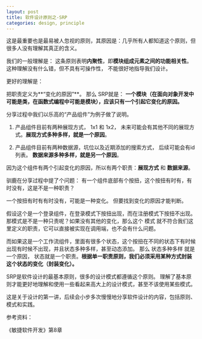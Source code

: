```yaml
---
layout: post
title: 软件设计原则之-SRP
categories: design, principle
---
```



这是最重要也是最易被人忽视的原则，其原因是：几乎所有人都知道这个原则，但很多人没有理解其真正的含义。

我们的一般理解是： 这条原则表明**内聚性**，即**模块组成元素之间的功能相关性**。 这种理解没有什么错，但不具有可操作性， 不能很好地指导我们设计。

更好的理解是：

把职责定义为**“变化的原因”**。 那么 SRP就是： **一个模块（在面向对象开发中可能是类，在函数式编程中可能是模块），应该只有一个引起它变化的原因。**

分享过程中我们以乐高的“产品组件”为例子做了说明。

1. 产品组件目前有两种展现方式， 1x1 和 1x2， 未来可能会有其他不同的展现方式。**展现方式多种多样，就是一个原因**。

2. 产品组件目前有两种数据源，坑位以及近期添加的搜索方式， 后续可能会有id列表。 **数据来源多种多样，就是另一个原因**。

因为这个组件有两个引起变化的原因，所以有两个职责：**展现方式** 和 **数据来源**。

驯鹿在分享过程中提了个问题： 有一个组件底部有个按扭，这个按扭有时有，有时没有，这是不是一种职责？

一个按扭有时有有时没有，可能是一种变化。 但要找到变化的原因才能判断。 

假设这个是一个登录组件，在登录模式下按扭出现，而在注册模式下按扭不出现。那模式是不是一种只责呢？如果没有其他的变化，那么这个 模式 就不符合我们这里定义的职责，它可以直接被实现在调用端，也不会有什么问题。

而如果这是一个工作流组件，里面有很多个状态，这个按扭在不同的状态下有时候出现有时候不出现，并且状态多种多样，甚至动态添加。 那么 状态多种多样 就是一个原因， 状态就是一个职责。**根据单一职责原则，我们必须采用某种方式封装这个状态的变化（封装变化）。**

SRP是软件设计的最基本原则，很多的设计模式都遵循这个原则。 理解了基本原则才能更好地理解和使用一些看起来高大上的设计模式，甚至不该使用某些模式。

这是关于设计的第一讲，后续会小步多次慢慢地分享软件设计的内容，包括原则、模式和实践。

参考资料： 

《敏捷软件开发》第8章
